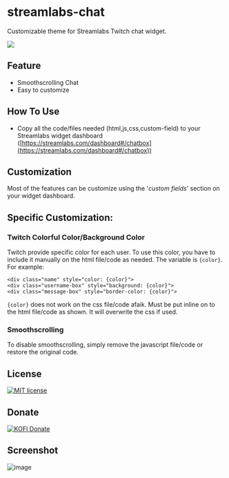 
# streamlabs-chat
Customizable theme for Streamlabs Twitch chat widget.

![](https://media.giphy.com/media/ekM9pBSlA9laAQ7DjT/giphy.gif)

## Feature
- Smoothscrolling Chat
- Easy to customize

## How To Use

- Copy all the code/files needed (html,js,css,custom-field) to your Streamlabs widget dashboard ([https://streamlabs.com/dashboard#/chatbox](https://streamlabs.com/dashboard#/chatbox))

## Customization

Most of the features can be customize using the '*custom fields*' section on your widget dashboard.

## Specific Customization:

### Twitch Colorful Color/Background Color

Twitch provide specific color for each user. To use this color, you have to include it manually on the html file/code as needed. The variable is `{color}`. For example:

    <div class="name" style="color: {color}">
    <div class="username-box" style="background: {color}">
    <div class="message-box" style="border-color: {color}"> 
    
`{color}` does not work on the css file/code afaik. Must be put inline on to the html file/code as shown. It will overwrite the css if used.

### Smoothscrolling

To disable smoothscrolling, simply remove the javascript file/code or restore the original code.
 

## License
[![MIT license](https://badgen.net/badge/License/MIT/blue)](https://github.com/metadotmy/streamlabs-chat/blob/master/LICENSE)


## Donate
[![KOFI Donate](https://badgen.net/badge/Kofi/Donate/red?icon=kofi)](https://ko-fi.com/metadotmy)


## Screenshot

![image](https://user-images.githubusercontent.com/65335648/81983309-c0e02600-9665-11ea-9041-06ccda72d384.png)
